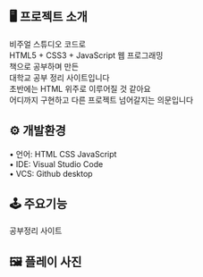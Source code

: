 ## 🖥 프로젝트 소개 

비주얼 스튜디오 코드로  
HTML5 + CSS3 + JavaScript 웹 프로그래밍  
책으로 공부하며 만든  
대학교 공부 정리 사이트입니다  
초반에는 HTML 위주로 이루어질 것 같아요  
어디까지 구현하고 다른 프로젝트 넘어갈지는 의문입니다  

## ⚙️ 개발환경  
  
• 언어: HTML CSS JavaScript  
• IDE: Visual Studio Code  
• VCS: Github desktop   

## 🕹 주요기능  

공부정리 사이트  

## 🖼 플레이 사진
